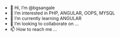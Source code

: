 - 👋 Hi, I’m @bgsangale
- 👀 I’m interested in PHP, ANGULAR, OOPS, MYSQL
- 🌱 I’m currently learning ANGULAR
- 💞️ I’m looking to collaborate on ...
- 📫 How to reach me ...

<!---
bgsangale/bgsangale is a ✨ special ✨ repository because its `README.md` (this file) appears on your GitHub profile.
You can click the Preview link to take a look at your changes.
--->
